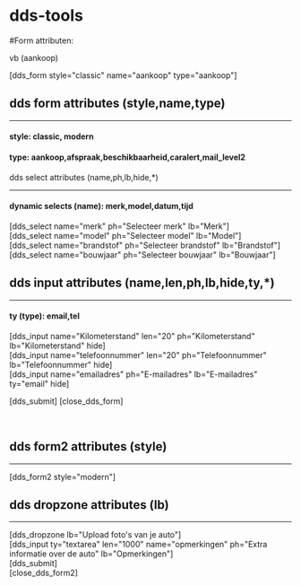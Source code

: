 # dds-tools


#Form attributen:

vb (aankoop)


[dds_form style="classic" name="aankoop"  type="aankoop"] 

## dds form attributes (style,name,type)
___________________

#### style: classic, modern
#### type: aankoop,afspraak,beschikbaarheid,caralert,mail_level2


dds select attributes (name,ph,lb,hide,*)
_____________________

#### dynamic selects (name): merk,model,datum,tijd

[dds_select name="merk" ph="Selecteer merk" lb="Merk"]<br>
[dds_select name="model" ph="Selecteer model" lb="Model"]<br>
[dds_select name="brandstof" ph="Selecteer brandstof" lb="Brandstof"]<br>
[dds_select name="bouwjaar" ph="Selecteer bouwjaar" lb="Bouwjaar"]<br>

## dds input attributes (name,len,ph,lb,hide,ty,*)
_____________________

#### ty (type): email,tel

[dds_input name="Kilometerstand" len="20" ph="Kilometerstand" lb="Kilometerstand" hide]<br>
[dds_input name="telefoonnummer" len="20" ph="Telefoonnummer" lb="Telefoonnummer" hide]<br>
[dds_input name="emailadres" ph="E-mailadres" lb="E-mailadres" ty="email" hide]<br>

[dds_submit]
[close_dds_form]

<br>


## dds form2 attributes (style)
_____________________
[dds_form2  style="modern"]


## dds dropzone attributes (lb)
_____________________

[dds_dropzone lb="Upload foto's van je auto"]<br>
[dds_input ty="textarea" len="1000" name="opmerkingen" ph="Extra informatie over de auto" lb="Opmerkingen"]<br>
[dds_submit]<br>
[close_dds_form2]
